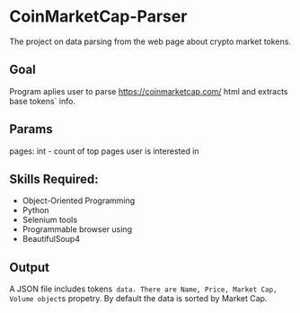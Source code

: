 # CoinMarketCap-Parser
The project on data parsing from the web page about crypto market tokens.
## Goal
Program aplies user to parse https://coinmarketcap.com/ html and extracts base tokens` info.
## Params
pages: int - count of top pages user is interested in
## Skills Required:
- Object-Oriented Programming
- Python
- Selenium tools
- Programmable browser using
- BeautifulSoup4
## Output
A JSON file includes tokens` data. There are Name, Price, Market Cap, Volume object`s propetry. By default the data is sorted by Market Cap.
